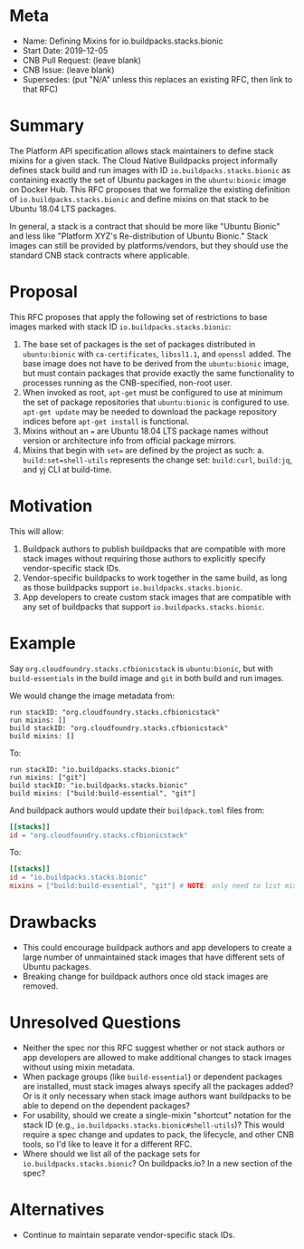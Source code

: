 # Meta
[meta]: #meta
- Name: Defining Mixins for io.buildpacks.stacks.bionic
- Start Date: 2019-12-05
- CNB Pull Request: (leave blank)
- CNB Issue: (leave blank)
- Supersedes: (put "N/A" unless this replaces an existing RFC, then link to that RFC)

# Summary
[summary]: #summary

The Platform API specification allows stack maintainers to define stack mixins for a given stack.
The Cloud Native Buildpacks project informally defines stack build and run images with ID `io.buildpacks.stacks.bionic` as containing exactly the set of Ubuntu packages in the `ubuntu:bionic` image on Docker Hub.
This RFC proposes that we formalize the existing definition of `io.buildpacks.stacks.bionic` and define mixins on that stack to be Ubuntu 18.04 LTS packages. 

In general, a stack is a contract that should be more like "Ubuntu Bionic" and less like "Platform XYZ's Re-distribution of Ubuntu Bionic."
Stack images can still be provided by platforms/vendors, but they should use the standard CNB stack contracts where applicable.

# Proposal
[proposal]: #proposal

This RFC proposes that apply the following set of restrictions to base images marked with stack ID `io.buildpacks.stacks.bionic`:
1. The base set of packages is the set of packages distributed in `ubuntu:bionic` with `ca-certificates`, `libssl1.1`, and `openssl` added. The base image does not have to be derived from the `ubuntu:bionic` image, but must contain packages that provide exactly the same functionality to processes running as the CNB-specified, non-root user.
2. When invoked as root, `apt-get` must be configured to use at minimum the set of package repositories that `ubuntu:bionic` is configured to use. `apt-get update` may be needed to download the package repository indices before `apt-get install` is functional.
3. Mixins without an `=` are Ubuntu 18.04 LTS package names without version or architecture info from official package mirrors.
4. Mixins that begin with `set=` are defined by the project as such:
  a. `build:set=shell-utils` represents the change set: `build:curl`, `build:jq`, and yj CLI at build-time.


# Motivation
[motivation]: #motivation

This will allow:
1. Buildpack authors to publish buildpacks that are compatible with more stack images without requiring those authors to explicitly specify vendor-specific stack IDs.
2. Vendor-specific buildpacks to work together in the same build, as long as those buildpacks support `io.buildpacks.stacks.bionic`.
3. App developers to create custom stack images that are compatible with any set of buildpacks that support `io.buildpacks.stacks.bionic`.

# Example
[example]: #example

Say `org.cloudfoundry.stacks.cfbionicstack` is `ubuntu:bionic`, but with `build-essentials` in the build image and `git` in both build and run images.

We would change the image metadata from:
```
run stackID: "org.cloudfoundry.stacks.cfbionicstack"
run mixins: []
build stackID: "org.cloudfoundry.stacks.cfbionicstack"
build mixins: []
```
To:
```
run stackID: "io.buildpacks.stacks.bionic"
run mixins: ["git"]
build stackID: "io.buildpacks.stacks.bionic"
build mixins: ["build:build-essential", "git"]
```

And buildpack authors would update their `buildpack.toml` files from:
```toml
[[stacks]]
id = "org.cloudfoundry.stacks.cfbionicstack"
```
To:
```toml
[[stacks]]
id = "io.buildpacks.stacks.bionic"
mixins = ["build:build-essential", "git"] # NOTE: only need to list mixins they actually require!
```

# Drawbacks
[drawbacks]: #drawbacks

- This could encourage buildpack authors and app developers to create a large number of unmaintained stack images that have different sets of Ubuntu packages.
- Breaking change for buildpack authors once old stack images are removed.

# Unresolved Questions
[unresolved-questions]: #unresolved-questions

- Neither the spec nor this RFC suggest whether or not stack authors or app developers are allowed to make additional changes to stack images without using mixin metadata.
- When package groups (like `build-essential`) or dependent packages are installed, must stack images always specify all the packages added? Or is it only necessary when stack image authors want buildpacks to be able to depend on the dependent packages?
- For usability, should we create a single-mixin "shortcut" notation for the stack ID (e.g., `io.buildpacks.stacks.bionic#shell-utils`)? This would require a spec change and updates to pack, the lifecycle, and other CNB tools, so I'd like to leave it for a different RFC. 
- Where should we list all of the package sets for `io.buildpacks.stacks.bionic`? On buildpacks.io? In a new section of the spec?

# Alternatives
[alternatives]: #alternatives

- Continue to maintain separate vendor-specific stack IDs.
